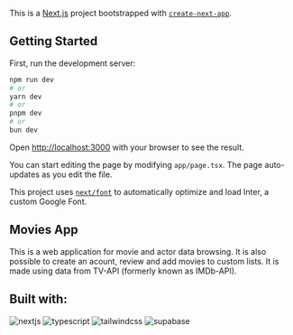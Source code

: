 This is a [Next.js](https://nextjs.org/) project bootstrapped with [`create-next-app`](https://github.com/vercel/next.js/tree/canary/packages/create-next-app).

## Getting Started

First, run the development server:

```bash
npm run dev
# or
yarn dev
# or
pnpm dev
# or
bun dev
```

Open [http://localhost:3000](http://localhost:3000) with your browser to see the result.

You can start editing the page by modifying `app/page.tsx`. The page auto-updates as you edit the file.

This project uses [`next/font`](https://nextjs.org/docs/basic-features/font-optimization) to automatically optimize and load Inter, a custom Google Font.

<!-- Movies App -->

## Movies App

This is a web application for movie and actor data browsing. It is also possible to create an acount, review and add movies to custom lists. It is made using data from TV-API (formerly known as IMDb-API).

<!-- Built with -->

## Built with:

![nextjs][NEXTJS] ![typescript][TYPESCRIPT] ![tailwindcss][TAILWINDCSS] ![supabase][SUPABASE]

<!-- MARKDOWN LINKS & IMAGES -->
<!-- https://www.markdownguide.org/basic-syntax/#reference-style-links -->

[SUPABASE]: https://img.shields.io/badge/Supabase-181818?style=for-the-badge&logo=supabase&logoColor=white
[NEXTJS]: https://img.shields.io/badge/next%20js-000000?style=for-the-badge&logo=nextdotjs&logoColor=white
[TYPESCRIPT]: https://img.shields.io/badge/TypeScript-007ACC?style=for-the-badge&logo=typescript&logoColor=white
[TAILWINDCSS]: https://img.shields.io/badge/Tailwind_CSS-38B2AC?style=for-the-badge&logo=tailwind-css&logoColor=white

